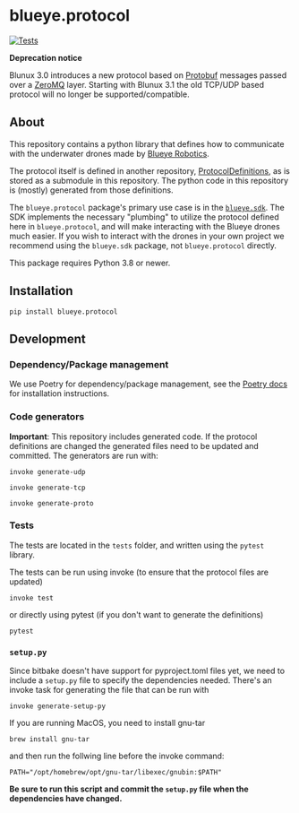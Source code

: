 # blueye.protocol
[![Tests](https://github.com/BluEye-Robotics/blueye.protocol/workflows/Tests/badge.svg)](https://github.com/BluEye-Robotics/blueye.protocol/actions)

**Deprecation notice**

Blunux 3.0 introduces a new protocol based on [Protobuf](https://developers.google.com/protocol-buffers/) messages passed over a [ZeroMQ](https://zeromq.org/) layer. Starting with Blunux 3.1 the old TCP/UDP based protocol will no longer be supported/compatible.


## About
This repository contains a python library that defines how to communicate with the underwater drones made by [Blueye Robotics](https://blueyerobotics.com).

The protocol itself is defined in another repository, [ProtocolDefinitions](https://github.com/BluEye-Robotics/ProtocolDefinitions), as is stored as a submodule in this repository. The python code in this repository is (mostly) generated from those definitions.

The `blueye.protocol` package's primary use case is in the [`blueye.sdk`](https://github.com/BluEye-Robotics/blueye.sdk). The SDK implements the necessary "plumbing" to utilize the protocol defined here in `blueye.protocol`, and will make interacting with the Blueye drones much easier. If you wish to interact with the drones in your own project we recommend using the `blueye.sdk` package, not `blueye.protocol` directly.

This package requires Python 3.8 or newer.

## Installation
```shell
pip install blueye.protocol
```

## Development

### Dependency/Package management
We use Poetry for dependency/package management, see the [Poetry docs](https://python-poetry.org/docs/) for installation instructions.


### Code generators
**Important**: This repository includes generated code. If the protocol definitions are changed the generated files need to be updated and committed. The generators are run with:

`invoke generate-udp`

`invoke generate-tcp`

`invoke generate-proto`


### Tests
The tests are located in the `tests` folder, and written using the `pytest` library.

The tests can be run using invoke (to ensure that the protocol files are updated)

``` shell
invoke test
```
or directly using pytest (if you don't want to generate the definitions)

``` shell
pytest
```

### `setup.py`
Since bitbake doesn't have support for pyproject.toml files yet, we need to include a
`setup.py` file to specify the dependencies needed. There's an invoke task for
generating the file that can be run with
``` shell
invoke generate-setup-py
```

If you are running MacOS, you need to install gnu-tar
``` shell
brew install gnu-tar
```

and then run the follwing line before the invoke command:
``` shell
PATH="/opt/homebrew/opt/gnu-tar/libexec/gnubin:$PATH"
```

**Be sure to run this script and commit the `setup.py` file when the dependencies have
changed.**
